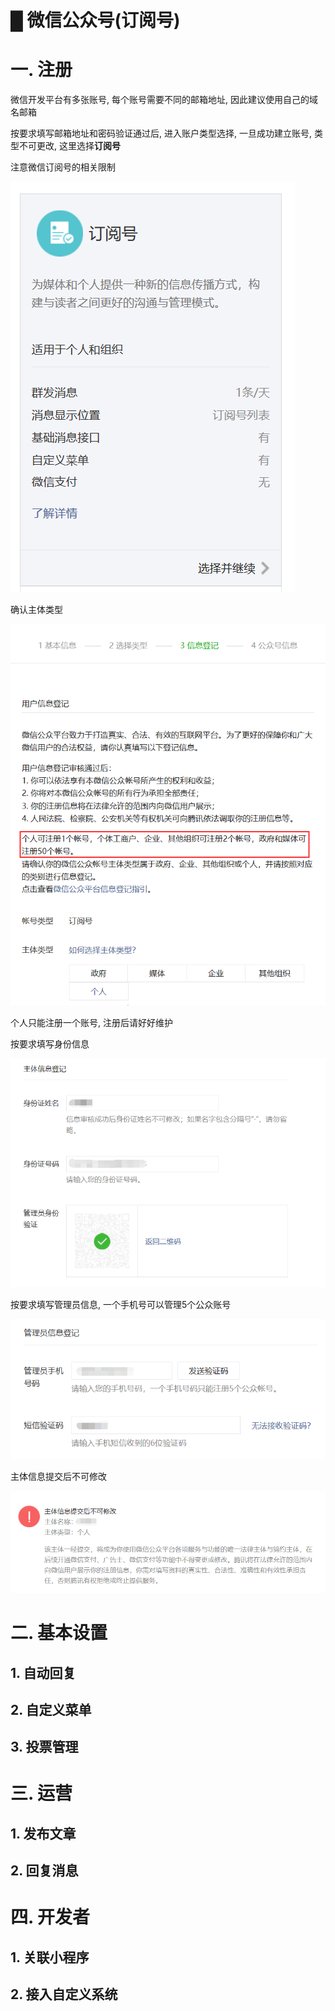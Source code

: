 # █ 微信公众号(订阅号)

# 一. 注册

微信开发平台有多张账号, 每个账号需要不同的邮箱地址, 因此建议使用自己的域名邮箱

按要求填写邮箱地址和密码验证通过后, 进入账户类型选择, 一旦成功建立账号, 类型不可更改, 这里选择**订阅号**

注意微信订阅号的相关限制

![1542698436020](微信公众号(订阅号).assets/1542698436020.png)



确认主体类型

![1542698621229](微信公众号(订阅号).assets/1542698621229.png)

个人只能注册一个账号, 注册后请好好维护

按要求填写身份信息

![1542698845915](微信公众号(订阅号).assets/1542698845915.png)

按要求填写管理员信息, 一个手机号可以管理5个公众账号

![1542698891786](微信公众号(订阅号).assets/1542698891786.png)

主体信息提交后不可修改

![1542698913323](微信公众号(订阅号).assets/1542698913323.png)





# 二. 基本设置

## 1. 自动回复

## 2. 自定义菜单

## 3. 投票管理



# 三. 运营 

## 1. 发布文章

## 2. 回复消息



# 四. 开发者

## 1. 关联小程序

## 2. 接入自定义系统

